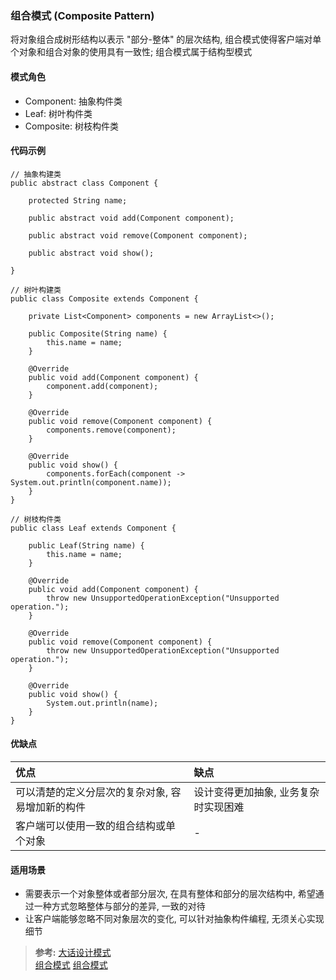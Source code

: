 ### 组合模式 (Composite Pattern)
将对象组合成树形结构以表示 "部分-整体" 的层次结构, 组合模式使得客户端对单个对象和组合对象的使用具有一致性; 组合模式属于结构型模式

#### 模式角色
- Component: 抽象构件类
- Leaf: 树叶构件类
- Composite: 树枝构件类

#### 代码示例
```
// 抽象构建类
public abstract class Component {

    protected String name;

    public abstract void add(Component component);

    public abstract void remove(Component component);

    public abstract void show();

}

// 树叶构建类
public class Composite extends Component {

    private List<Component> components = new ArrayList<>();

    public Composite(String name) {
        this.name = name;
    }

    @Override
    public void add(Component component) {
        component.add(component);
    }

    @Override
    public void remove(Component component) {
        components.remove(component);
    }

    @Override
    public void show() {
        components.forEach(component -> System.out.println(component.name));
    }
}

// 树枝构件类
public class Leaf extends Component {

    public Leaf(String name) {
        this.name = name;
    }

    @Override
    public void add(Component component) {
        throw new UnsupportedOperationException("Unsupported operation.");
    }

    @Override
    public void remove(Component component) {
        throw new UnsupportedOperationException("Unsupported operation.");
    }

    @Override
    public void show() {
        System.out.println(name);
    }
}
```

#### 优缺点

| 优点 | 缺点 |
| :--- | :--- |
| 可以清楚的定义分层次的复杂对象, 容易增加新的构件 | 设计变得更加抽象, 业务复杂时实现困难 |
| 客户端可以使用一致的组合结构或单个对象 | - |

#### 适用场景
- 需要表示一个对象整体或者部分层次, 在具有整体和部分的层次结构中, 希望通过一种方式忽略整体与部分的差异, 一致的对待
- 让客户端能够忽略不同对象层次的变化, 可以针对抽象构件编程, 无须关心实现细节

>**参考:**
[大话设计模式](https://book.douban.com/subject/2334288/)   
[组合模式](https://blog.csdn.net/hguisu/article/details/7530783)
[组合模式](https://segmentfault.com/a/1190000011988172)
